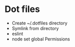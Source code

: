 # Dot files

- Create ~/.dotfiles directory
- Symlink from directory
- eslint
- node set global Permissions

